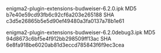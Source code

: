 enigma2-plugin-extensions-budweiser-6.2.0.ipk
MD5 b7e40e59cd93fb6c92cf6a203e265188
SHA c3d5e26865b5e5d90ef49480a3fa0137a78b1e61

enigma2-plugin-extensions-budweiser-6.2.0debug3.ipk
MD5 94d8673c6bf5e4f912bb298509ff13ac
SHA 6e8fa918be6020ab81d3eccd785843f6f9ec3cea

